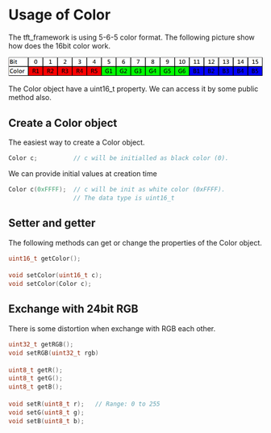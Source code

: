 # Usage of Color

The tft_framework is using 5-6-5 color format. The following picture show how does the 16bit color work.

<img src="565color.jpg" width="903" />

The Color object have a uint16_t property. We can access it by some public method also.

## Create a Color object
The easiest way to create a Color object.
```cpp
Color c;          // c will be initialled as black color (0).
```
We can provide initial values at creation time
```cpp
Color c(0xFFFF);  // c will be init as white color (0xFFFF).
                  // The data type is uint16_t
```
## Setter and getter
The following methods can get or change the properties of the Color object.
```cpp
uint16_t getColor();

void setColor(uint16_t c);
void setColor(Color c);
```
## Exchange with 24bit RGB
There is some distortion when exchange with RGB each other.
```cpp
uint32_t getRGB();
void setRGB(uint32_t rgb)

uint8_t getR();
uint8_t getG();
uint8_t getB();

void setR(uint8_t r);   // Range: 0 to 255
void setG(uint8_t g);
void setB(uint8_t b);
```
